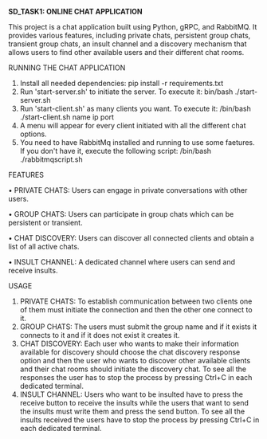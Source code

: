 **SD_TASK1: ONLINE CHAT APPLICATION**

This project is a chat application built using Python, gRPC, and RabbitMQ. It provides various features, including private chats, persistent group chats, transient group chats, an insult channel and a discovery mechanism that allows users to find other available users and their different chat rooms.

RUNNING THE CHAT APPLICATION
1. Install all needed dependencies: pip install -r requirements.txt
2. Run 'start-server.sh' to initiate the server. To execute it: bin/bash ./start-server.sh
3. Run 'start-client.sh' as many clients you want. To execute it: /bin/bash ./start-client.sh name ip port
4. A menu will appear for every client initiated with all the different chat options.
5. You need to have RabbitMq installed and running to use some faetures. If you don't have it, execute the following script: /bin/bash ./rabbitmqscript.sh

FEATURES

•	PRIVATE CHATS: Users can engage in private conversations with other users.

•	GROUP CHATS: Users can participate in group chats which can be persistent or transient.

•	CHAT DISCOVERY: Users can discover all connected clients and obtain a list of all active chats.

•	INSULT CHANNEL: A dedicated channel where users can send and receive insults.

USAGE
1.	PRIVATE CHATS: To establish communication between two clients one of them must initiate the connection and then the other one connect to it.
2.	GROUP CHATS: The users must submit the group name and if it exists it connects to it and if it does not exist it creates it.
3.	CHAT DISCOVERY: Each user who wants to make their information available for discovery should choose the chat discovery response option and then the user who wants to discover other available clients and their chat rooms should initiate the discovery chat. To see all the responses the user has to stop the process by pressing Ctrl+C in each dedicated terminal.
4.	INSULT CHANNEL: Users who want to be insulted have to press the receive button to receive the insults while the users that want to send the insults must write them and press the send button. To see all the insults received the users have to stop the process by pressing Ctrl+C in each dedicated terminal.

